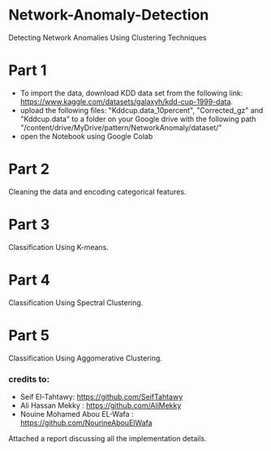 # Network-Anomaly-Detection
Detecting Network Anomalies Using Clustering Techniques

# Part 1
- To import the data, download KDD data set from the following link: https://www.kaggle.com/datasets/galaxyh/kdd-cup-1999-data.
- upload the following files: "Kddcup.data_10percent", "Corrected_gz" and "Kddcup.data" to a folder on your Google drive with the following path "/content/drive/MyDrive/pattern/NetworkAnomaly/dataset/"
- open the Notebook using Google Colab 

# Part 2
Cleaning the data and encoding categorical features.

# Part 3
Classification Using K-means.

# Part 4
Classification Using Spectral Clustering.

# Part 5
Classification Using Aggomerative Clustering.


### credits to:
- Seif El-Tahtawy: https://github.com/SeifTahtawy
- Ali Hassan Mekky : https://github.com/AliMekky
- Nouine Mohamed Abou EL-Wafa : https://github.com/NourineAbouElWafa

Attached a report discussing all the implementation details.
